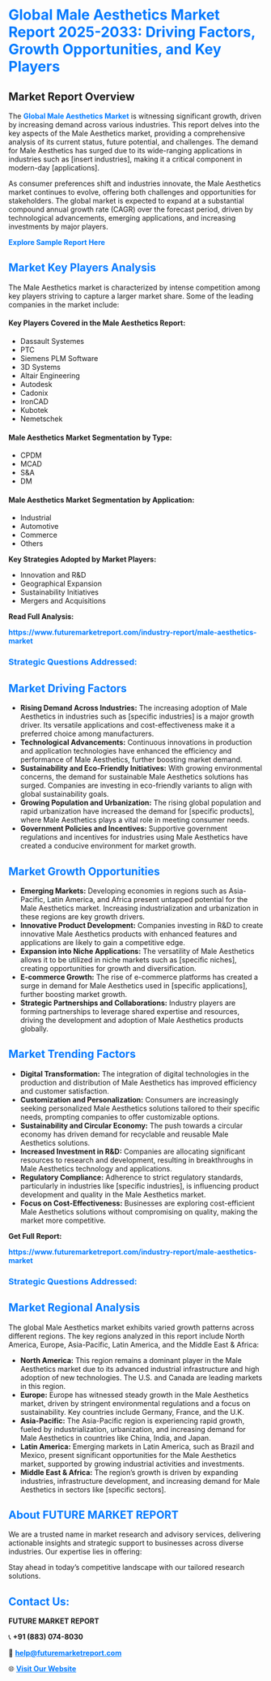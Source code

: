 <h1 style="color: #007BFF;">Global Male Aesthetics Market Report 2025-2033: Driving Factors, Growth Opportunities, and Key Players</h1>

<section id="overview">
<h2>Market Report Overview</h2>
<p>The <a href="https://www.futuremarketreport.com/industry-report/male-aesthetics-market" style="color: #007BFF; text-decoration: none;"><strong>Global Male Aesthetics Market</strong></a> is witnessing significant growth, driven by increasing demand across various industries. This report delves into the key aspects of the Male Aesthetics market, providing a comprehensive analysis of its current status, future potential, and challenges. The demand for Male Aesthetics has surged due to its wide-ranging applications in industries such as [insert industries], making it a critical component in modern-day [applications].</p>
<p>As consumer preferences shift and industries innovate, the Male Aesthetics market continues to evolve, offering both challenges and opportunities for stakeholders. The global market is expected to expand at a substantial compound annual growth rate (CAGR) over the forecast period, driven by technological advancements, emerging applications, and increasing investments by major players.</p>
</section>

<section id="overview">
<p><a href="https://www.futuremarketreport.com/request-sample/reportId=34896" style="color: #007BFF; text-decoration: none;"><strong>Explore Sample Report Here</strong></a></p>
</section>

<section id="key-players">
<h2 style="color: #007BFF;">Market Key Players Analysis</h2>
<p>The Male Aesthetics market is characterized by intense competition among key players striving to capture a larger market share. Some of the leading companies in the market include:</p>
<h4>Key Players Covered in the Male Aesthetics Report:</h4>
<ul><li>Dassault Systemes</li><li>PTC</li><li>Siemens PLM Software</li><li>3D Systems</li><li>Altair Engineering</li><li>Autodesk</li><li>Cadonix</li><li>IronCAD</li><li>Kubotek</li><li>Nemetschek</li></ul>
<h4>Male Aesthetics Market Segmentation by Type:</h4>
<ul><li>CPDM</li><li>MCAD</li><li>S&amp;A</li><li>DM</li></ul>

<h4>Male Aesthetics Market Segmentation by Application:</h4>
<ul><li>Industrial</li><li>Automotive</li><li>Commerce</li><li>Others</li></ul>
<p><strong>Key Strategies Adopted by Market Players:</strong></p>
<ul>
<li>Innovation and R&D</li>
<li>Geographical Expansion</li>
<li>Sustainability Initiatives</li>
<li>Mergers and Acquisitions</li>
</ul>
</section>

<section>
<p><strong>Read Full Analysis: </strong></p><a href="https://www.futuremarketreport.com/industry-report/male-aesthetics-market" style="color: #007BFF; text-decoration: none;"><strong>https://www.futuremarketreport.com/industry-report/male-aesthetics-market</strong></a>
<h3 style="color: #007BFF;">Strategic Questions Addressed:</h3>
</section>

<section id="driving-factors">
<h2 style="color: #007BFF;">Market Driving Factors</h2>
<ul>
<li><strong>Rising Demand Across Industries:</strong> The increasing adoption of Male Aesthetics in industries such as [specific industries] is a major growth driver. Its versatile applications and cost-effectiveness make it a preferred choice among manufacturers.</li>
<li><strong>Technological Advancements:</strong> Continuous innovations in production and application technologies have enhanced the efficiency and performance of Male Aesthetics, further boosting market demand.</li>
<li><strong>Sustainability and Eco-Friendly Initiatives:</strong> With growing environmental concerns, the demand for sustainable Male Aesthetics solutions has surged. Companies are investing in eco-friendly variants to align with global sustainability goals.</li>
<li><strong>Growing Population and Urbanization:</strong> The rising global population and rapid urbanization have increased the demand for [specific products], where Male Aesthetics plays a vital role in meeting consumer needs.</li>
<li><strong>Government Policies and Incentives:</strong> Supportive government regulations and incentives for industries using Male Aesthetics have created a conducive environment for market growth.</li>
</ul>
</section>

<section id="growth-opportunities">
<h2 style="color: #007BFF;">Market Growth Opportunities</h2>
<ul>
<li><strong>Emerging Markets:</strong> Developing economies in regions such as Asia-Pacific, Latin America, and Africa present untapped potential for the Male Aesthetics market. Increasing industrialization and urbanization in these regions are key growth drivers.</li>
<li><strong>Innovative Product Development:</strong> Companies investing in R&D to create innovative Male Aesthetics products with enhanced features and applications are likely to gain a competitive edge.</li>
<li><strong>Expansion into Niche Applications:</strong> The versatility of Male Aesthetics allows it to be utilized in niche markets such as [specific niches], creating opportunities for growth and diversification.</li>
<li><strong>E-commerce Growth:</strong> The rise of e-commerce platforms has created a surge in demand for Male Aesthetics used in [specific applications], further boosting market growth.</li>
<li><strong>Strategic Partnerships and Collaborations:</strong> Industry players are forming partnerships to leverage shared expertise and resources, driving the development and adoption of Male Aesthetics products globally.</li>
</ul>
</section>

<section id="trending-factors">
<h2 style="color: #007BFF;">Market Trending Factors</h2>
<ul>
<li><strong>Digital Transformation:</strong> The integration of digital technologies in the production and distribution of Male Aesthetics has improved efficiency and customer satisfaction.</li>
<li><strong>Customization and Personalization:</strong> Consumers are increasingly seeking personalized Male Aesthetics solutions tailored to their specific needs, prompting companies to offer customizable options.</li>
<li><strong>Sustainability and Circular Economy:</strong> The push towards a circular economy has driven demand for recyclable and reusable Male Aesthetics solutions.</li>
<li><strong>Increased Investment in R&D:</strong> Companies are allocating significant resources to research and development, resulting in breakthroughs in Male Aesthetics technology and applications.</li>
<li><strong>Regulatory Compliance:</strong> Adherence to strict regulatory standards, particularly in industries like [specific industries], is influencing product development and quality in the Male Aesthetics market.</li>
<li><strong>Focus on Cost-Effectiveness:</strong> Businesses are exploring cost-efficient Male Aesthetics solutions without compromising on quality, making the market more competitive.</li>
</ul>
</section>

<section>
<p><strong>Get Full Report: </strong></p><a href="https://www.futuremarketreport.com/industry-report/male-aesthetics-market" style="color: #007BFF; text-decoration: none;"><strong>https://www.futuremarketreport.com/industry-report/male-aesthetics-market</strong></a>
<h3 style="color: #007BFF;">Strategic Questions Addressed:</h3>
</section>


<section id="regional-analysis">
<h2 style="color: #007BFF;">Market Regional Analysis</h2>
<p>The global Male Aesthetics market exhibits varied growth patterns across different regions. The key regions analyzed in this report include North America, Europe, Asia-Pacific, Latin America, and the Middle East & Africa:</p>
<ul>
<li><strong>North America:</strong> This region remains a dominant player in the Male Aesthetics market due to its advanced industrial infrastructure and high adoption of new technologies. The U.S. and Canada are leading markets in this region.</li>
<li><strong>Europe:</strong> Europe has witnessed steady growth in the Male Aesthetics market, driven by stringent environmental regulations and a focus on sustainability. Key countries include Germany, France, and the U.K.</li>
<li><strong>Asia-Pacific:</strong> The Asia-Pacific region is experiencing rapid growth, fueled by industrialization, urbanization, and increasing demand for Male Aesthetics in countries like China, India, and Japan.</li>
<li><strong>Latin America:</strong> Emerging markets in Latin America, such as Brazil and Mexico, present significant opportunities for the Male Aesthetics market, supported by growing industrial activities and investments.</li>
<li><strong>Middle East & Africa:</strong> The region’s growth is driven by expanding industries, infrastructure development, and increasing demand for Male Aesthetics in sectors like [specific sectors].</li>
</ul>
</section>

<footer>
<h2 style="color: #007BFF;">About FUTURE MARKET REPORT</h2>
<p>We are a trusted name in market research and advisory services, delivering actionable insights and strategic support to businesses across diverse industries. Our expertise lies in offering:</p>

<p>Stay ahead in today’s competitive landscape with our tailored research solutions.</p>

<h2 style="color: #007BFF;">Contact Us:</h2>
<p><strong>FUTURE MARKET REPORT</strong></p>
<p>📞 <strong>+91 (883) 074-8030</strong></p>
<p>📧 <strong><a href="mailto:help@futuremarketreport.com" style="color: #007BFF;">help@futuremarketreport.com</a></strong></p>
<p>🌐 <strong><a href="https://www.futuremarketreport.com/" style="color: #007BFF;">Visit Our Website</a></strong></p>
</footer>